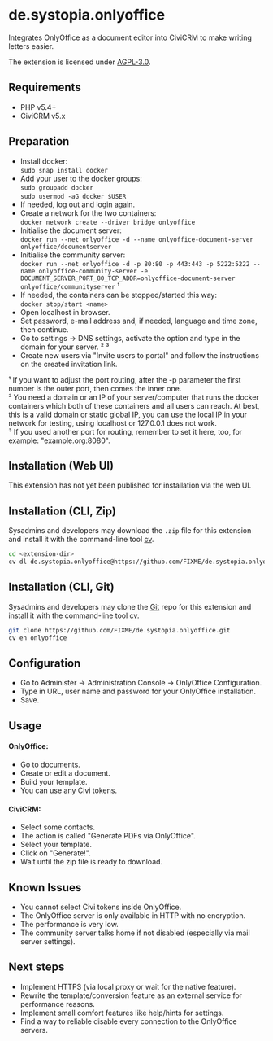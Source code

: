 # de.systopia.onlyoffice

Integrates OnlyOffice as a document editor into CiviCRM to make writing letters easier.

The extension is licensed under [AGPL-3.0](LICENSE.txt).

## Requirements

* PHP v5.4+
* CiviCRM v5.x

## Preparation

* Install docker: \
`sudo snap install docker`
* Add your user to the docker groups: \
`sudo groupadd docker` \
`sudo usermod -aG docker $USER`
* If needed, log out and login again.
* Create a network for the two containers: \
`docker network create --driver bridge onlyoffice`
* Initialise the document server: \
`docker run --net onlyoffice -d --name onlyoffice-document-server onlyoffice/documentserver`
* Initialise the community server: \
`docker run --net onlyoffice -d -p 80:80 -p 443:443 -p 5222:5222 --name onlyoffice-community-server -e DOCUMENT_SERVER_PORT_80_TCP_ADDR=onlyoffice-document-server onlyoffice/communityserver` ¹
* If needed, the containers can be stopped/started this way: \
`docker stop/start <name>`
* Open localhost in browser.
* Set password, e-mail address and, if needed, language and time zone, then continue.
* Go to settings -> DNS settings, activate the option and type in the domain for your server. ² ³
* Create new users via "Invite users to portal" and follow the instructions on the created invitation link.

¹ If you want to adjust the port routing, after the -p parameter the first number is the outer port, then comes the inner one. \
² You need a domain or an IP of your server/computer that runs the docker containers which both of these containers and all users can reach. At best, this is a valid domain or static global IP, you can use the local IP in your network for testing, using localhost or 127.0.0.1 does not work. \
³ If you used another port for routing, remember to set it here, too, for example: "example.org:8080".

## Installation (Web UI)

This extension has not yet been published for installation via the web UI.

## Installation (CLI, Zip)

Sysadmins and developers may download the `.zip` file for this extension and
install it with the command-line tool [cv](https://github.com/civicrm/cv).

```bash
cd <extension-dir>
cv dl de.systopia.onlyoffice@https://github.com/FIXME/de.systopia.onlyoffice/archive/master.zip
```

## Installation (CLI, Git)

Sysadmins and developers may clone the [Git](https://en.wikipedia.org/wiki/Git) repo for this extension and
install it with the command-line tool [cv](https://github.com/civicrm/cv).

```bash
git clone https://github.com/FIXME/de.systopia.onlyoffice.git
cv en onlyoffice
```

## Configuration

* Go to Administer -> Administration Console -> OnlyOffice Configuration.
* Type in URL, user name and password for your OnlyOffice installation.
* Save.

## Usage

#### OnlyOffice:

* Go to documents.
* Create or edit a document.
* Build your template.
* You can use any Civi tokens.

#### CiviCRM:

* Select some contacts.
* The action is called "Generate PDFs via OnlyOffice".
* Select your template.
* Click on "Generate!".
* Wait until the zip file is ready to download.

## Known Issues

* You cannot select Civi tokens inside OnlyOffice.
* The OnlyOffice server is only available in HTTP with no encryption.
* The performance is very low.
* The community server talks home if not disabled (especially via mail server settings).

## Next steps

* Implement HTTPS (via local proxy or wait for the native feature).
* Rewrite the template/conversion feature as an external service for performance reasons.
* Implement small comfort features like help/hints for settings.
* Find a way to reliable disable every connection to the OnlyOffice servers.